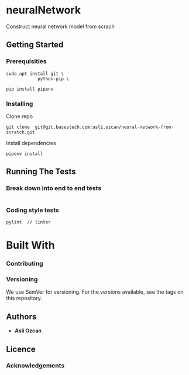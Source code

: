 # neuralNetwork

Construct neural network model from scrach

## Getting Started

### Prerequisities

```
sudo apt install git \
            python-pip \
```

```
pip install pipenv
```

### Installing 

Clone repo

```
git clone  git@git.basestech.com:asli.ozcan/neural-network-from-scratch.git
```

Install dependencies
```
pipenv install
```

## Running The Tests

### Break down into end to end tests

```
```

### Coding style tests

```
pylint  // linter
```

# Built With

### Contributing

### Versioning

We use SemVer for versioning. For the versions available, see the tags on this repository.

## Authors

* **Asli Ozcan**

## Licence

### Acknowledgements